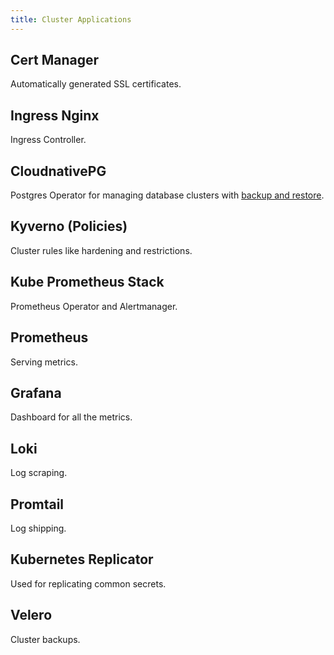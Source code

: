 ```yaml
---
title: Cluster Applications
---
```


## Cert Manager

Automatically generated SSL certificates.


## Ingress Nginx

Ingress Controller.


## CloudnativePG

Postgres Operator for managing database clusters with [backup and restore](/docs/operations/backup-and-restore).


## Kyverno (Policies)

Cluster rules like hardening and restrictions.


## Kube Prometheus Stack

Prometheus Operator and Alertmanager.


## Prometheus

Serving metrics.


## Grafana

Dashboard for all the metrics.


## Loki

Log scraping.


## Promtail

Log shipping.


## Kubernetes Replicator

Used for replicating common secrets.


## Velero

Cluster backups.
